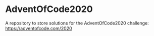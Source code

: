# AdventOfCode2020

A repository to store solutions for the AdventOfCode2020 challenge: https://adventofcode.com/2020
